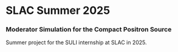# SLAC Summer 2025

### Moderator Simulation for the Compact Positron Source

Summer project for the SULI internship at SLAC in 2025.
